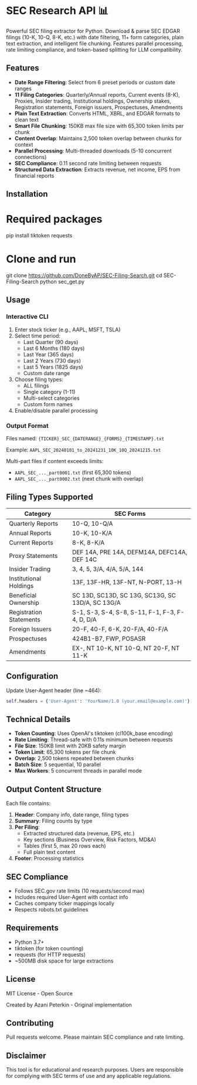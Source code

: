 # SEC Research API 📊

Powerful SEC filing extractor for Python. Download & parse SEC EDGAR filings (10-K, 10-Q, 8-K, etc.) with date filtering, 11+ form categories, plain text extraction, and intelligent file chunking. Features parallel processing, rate limiting compliance, and token-based splitting for LLM compatibility.

## Features

- **Date Range Filtering**: Select from 6 preset periods or custom date ranges
- **11 Filing Categories**: Quarterly/Annual reports, Current events (8-K), Proxies, Insider trading, Institutional holdings, Ownership stakes, Registration statements, Foreign issuers, Prospectuses, Amendments
- **Plain Text Extraction**: Converts HTML, XBRL, and EDGAR formats to clean text
- **Smart File Chunking**: 150KB max file size with 65,300 token limits per chunk
- **Content Overlap**: Maintains 2,500 token overlap between chunks for context
- **Parallel Processing**: Multi-threaded downloads (5-10 concurrent connections)
- **SEC Compliance**: 0.11 second rate limiting between requests
- **Structured Data Extraction**: Extracts revenue, net income, EPS from financial reports

## Installation


# Required packages
pip install tiktoken requests

# Clone and run
git clone https://github.com/DoneByAP/SEC-Filing-Search.git
cd SEC-Filing-Search
python sec_get.py


## Usage

### Interactive CLI
1. Enter stock ticker (e.g., AAPL, MSFT, TSLA)
2. Select time period:
   - Last Quarter (90 days)
   - Last 6 Months (180 days)
   - Last Year (365 days)
   - Last 2 Years (730 days)
   - Last 5 Years (1825 days)
   - Custom date range
3. Choose filing types:
   - ALL filings
   - Single category (1-11)
   - Multi-select categories
   - Custom form names
4. Enable/disable parallel processing

### Output Format

Files named: `{TICKER}_SEC_{DATERANGE}_{FORMS}_{TIMESTAMP}.txt`

Example: `AAPL_SEC_20240101_to_20241231_10K_10Q_20241215.txt`

Multi-part files if content exceeds limits:
- `AAPL_SEC_..._part0001.txt` (first 65,300 tokens)
- `AAPL_SEC_..._part0002.txt` (next chunk with overlap)

## Filing Types Supported

| Category | SEC Forms |
|----------|-----------|
| Quarterly Reports | 10-Q, 10-Q/A |
| Annual Reports | 10-K, 10-K/A |
| Current Reports | 8-K, 8-K/A |
| Proxy Statements | DEF 14A, PRE 14A, DEFM14A, DEFC14A, DEF 14C |
| Insider Trading | 3, 4, 5, 3/A, 4/A, 5/A, 144 |
| Institutional Holdings | 13F, 13F-HR, 13F-NT, N-PORT, 13-H |
| Beneficial Ownership | SC 13D, SC13D, SC 13G, SC13G, SC 13D/A, SC 13G/A |
| Registration Statements | S-1, S-3, S-4, S-8, S-11, F-1, F-3, F-4, D, D/A |
| Foreign Issuers | 20-F, 40-F, 6-K, 20-F/A, 40-F/A |
| Prospectuses | 424B1-B7, FWP, POSASR |
| Amendments | EX-, NT 10-K, NT 10-Q, NT 20-F, NT 11-K |

## Configuration

Update User-Agent header (line ~464):
```python
self.headers = {'User-Agent': 'YourName/1.0 (your.email@example.com)'}
```

## Technical Details

- **Token Counting**: Uses OpenAI's tiktoken (cl100k_base encoding)
- **Rate Limiting**: Thread-safe with 0.11s minimum between requests
- **File Size**: 150KB limit with 20KB safety margin
- **Token Limit**: 65,300 tokens per file chunk
- **Overlap**: 2,500 tokens repeated between chunks
- **Batch Size**: 5 sequential, 10 parallel
- **Max Workers**: 5 concurrent threads in parallel mode

## Output Content Structure

Each file contains:
1. **Header**: Company info, date range, filing types
2. **Summary**: Filing counts by type
3. **Per Filing**:
   - Extracted structured data (revenue, EPS, etc.)
   - Key sections (Business Overview, Risk Factors, MD&A)
   - Tables (first 5, max 20 rows each)
   - Full plain text content
4. **Footer**: Processing statistics

## SEC Compliance

- Follows SEC.gov rate limits (10 requests/second max)
- Includes required User-Agent with contact info
- Caches company ticker mappings locally
- Respects robots.txt guidelines

## Requirements

- Python 3.7+
- tiktoken (for token counting)
- requests (for HTTP requests)
- ~500MB disk space for large extractions

## License

MIT License - Open Source


Created by Azani Peterkin - Original implementation

## Contributing

Pull requests welcome. Please maintain SEC compliance and rate limiting.

## Disclaimer

This tool is for educational and research purposes. Users are responsible for complying with SEC terms of use and any applicable regulations.
